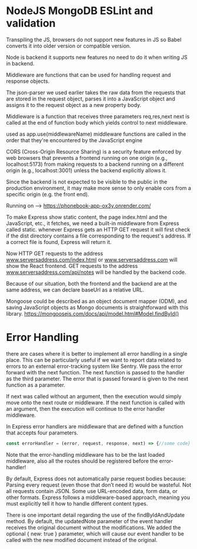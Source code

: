 # NodeJS MongoDB ESLint and validation

Transpiling the JS, browsers do not support new features in JS so Babel converts it into older version or compatible version.

Node is backend it supports new features no need to do it when writing JS in backend.

Middleware are functions that can be used for handling request and response objects.

The json-parser we used earlier takes the raw data from the requests that are stored in the request object, parses it into a JavaScript object and assigns it to the request object as a new property body.

Middleware is a function that receives three parameters req,res,next 
next is called at the end of function body which yields control to next middleware.

used as app.use(middlewareName)
middleware functions are called in the order that they're encountered by the JavaScript engine

CORS (Cross-Origin Resource Sharing) is a security feature enforced by web browsers that prevents a frontend running on one origin (e.g., localhost:5173) from making requests to a backend running on a different origin (e.g., localhost:3001) unless the backend explicitly allows it.

Since the backend is not expected to be visible to the public in the production environment, it may make more sense to only enable cors from a specific origin (e.g. the front end).

Running on --> https://phonebook-app-ox3y.onrender.com/

To make Express show static content, the page index.html and the JavaScript, etc., it fetches, we need a built-in middleware from Express called static.
whenever Express gets an HTTP GET request it will first check if the dist directory contains a file corresponding to the request's address. If a correct file is found, Express will return it.

Now HTTP GET requests to the address www.serversaddress.com/index.html or www.serversaddress.com will show the React frontend. GET requests to the address www.serversaddress.com/api/notes will be handled by the backend code.

Because of our situation, both the frontend and the backend are at the same address, we can declare baseUrl as a relative URL.

Mongoose could be described as an object document mapper (ODM), and saving JavaScript objects as Mongo documents is straightforward with this library.
https://mongoosejs.com/docs/api/model.html#Model.findById()

# Error Handling

there are cases where it is better to implement all error handling in a single place. This can be particularly useful if we want to report data related to errors to an external error-tracking system like Sentry.
We pass the error forward with the next function. The next function is passed to the handler as the third parameter. The error that is passed forward is given to the next function as a parameter. 

If next was called without an argument, then the execution would simply move onto the next route or middleware. If the next function is called with an argument, then the execution will continue to the error handler middleware.

In Express error handlers are middleware that are defined with a function that accepts four parameters. 
```javascript
const errorHandler = (error, request, response, next) => {//some code}
```
Note that the error-handling middleware has to be the last loaded middleware, also all the routes should be registered before the error-handler!

By default, Express does not automatically parse request bodies because:
Parsing every request (even those that don’t need it) would be wasteful. Not all requests contain JSON. Some use URL-encoded data, form data, or other formats.
Express follows a middleware-based approach, meaning you must explicitly tell it how to handle different content types.


There is one important detail regarding the use of the findByIdAndUpdate method. By default, the updatedNote parameter of the event handler receives the original document without the modifications. We added the optional { new: true } parameter, which will cause our event handler to be called with the new modified document instead of the original.